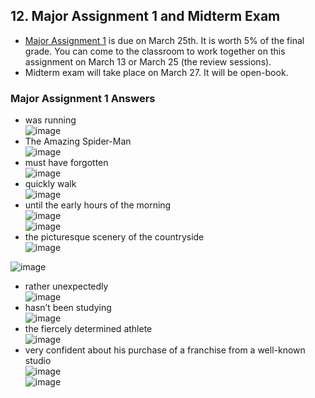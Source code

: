 ## 12. Major Assignment 1 and Midterm Exam

- [Major Assignment 1](https://canvas.iastate.edu/courses/118016/assignments/2490074) is due on March 25th. It is worth 5% of the final grade. You can come to the classroom to work together on this assignment on March 13 or March 25 (the review sessions).
- Midterm exam will take place on March 27. It will be open-book.

### Major Assignment 1 Answers
- was running    
![image](https://github.com/user-attachments/assets/47d28c14-4db2-4570-995a-81c86988ed19)    
- The Amazing Spider-Man      
![image](https://github.com/user-attachments/assets/bb409ce4-fc05-438c-bdb3-393f3538adee)    
- must have forgotten    
![image](https://github.com/user-attachments/assets/b7a5d7a3-d13b-4040-874f-4d0e1b5e140c)    
- quickly walk    
![image](https://github.com/user-attachments/assets/4208b676-d6fd-41e7-aadb-182e5835352c)   
- until the early hours of the morning    
![image](https://github.com/user-attachments/assets/8bff0ac6-5264-4421-bd99-115c8d0c6a6c)  
![image](https://github.com/user-attachments/assets/2d5a280d-7353-4ca8-a739-5db74024f404)  
- the picturesque scenery of the countryside    
![image](https://github.com/user-attachments/assets/cb1b88cf-dbf9-43a3-93a2-9baccafbcccb)  
    
![image](https://github.com/user-attachments/assets/7f32319b-d209-4e65-9b1a-f962c80271fe)    
- rather unexpectedly    
![image](https://github.com/user-attachments/assets/8ac086bc-3cf1-4fed-a7cd-076222ff731d)    
- hasn’t been studying    
![image](https://github.com/user-attachments/assets/4ca4254a-55e3-46c1-a52d-d6c8d28041ed)    
- the fiercely determined athlete     
![image](https://github.com/user-attachments/assets/bed06e7e-fce3-4ede-9725-e9ad435b97b1)    
- very confident about his purchase of a franchise from a well-known studio     
![image](https://github.com/user-attachments/assets/2fbfa481-8126-4b2a-8623-aec5665634f5)    
![image](https://github.com/user-attachments/assets/e7d6236b-5490-42bf-91e1-2015c3fbbde8) 
